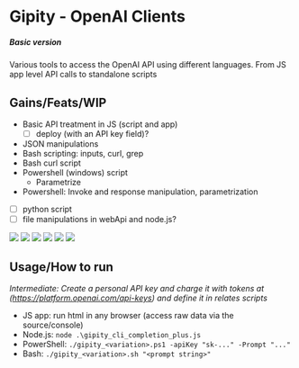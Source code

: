 # Gipity - OpenAI Clients

##### _Basic version_

Various tools to access the OpenAI API using different languages.
From JS app level API calls to standalone scripts

## Gains/Feats/WIP

- Basic API treatment in JS (script and app)
    - [ ] deploy (with an API key field)?
- JSON manipulations
- Bash scripting: inputs, curl, grep
- Bash curl script
- Powershell (windows) script
    - Parametrize
- Powershell: Invoke and response manipulation, parametrization
- [ ] python script
- [ ] file manipulations in webApi and node.js?

![](https://shields.io/badge/-javascript-4377cb?logo=javascript)
![](https://shields.io/badge/-node.js-4377cb?logo=node.js)
![](https://shields.io/badge/-bash-4377cb?logo=gnubash)
![](https://shields.io/badge/-powershell-4377cb?logo=powershell)
![](https://shields.io/badge/-json-4377cb?logo=json)
![](https://shields.io/badge/-css-4377cb?logo=css3)



## Usage/How to run

*Intermediate: Create a personal API key and charge it with tokens at (https://platform.openai.com/api-keys) and define it in relates scripts*
- JS app: run html in any browser (access raw data via the source/console)
- Node.js: ```node .\gipity_cli_completion_plus.js```
- PowerShell: ```./gipity_<variation>.ps1 -apiKey "sk-..." -Prompt "..."```
- Bash: ```./gipity_<variation>.sh "<prompt string>"``` 